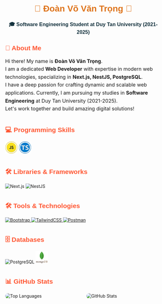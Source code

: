 <h1 align="center" style="font-family: 'Arial', sans-serif; margin-bottom: 20px;">
  <span style="color: #DE741C;">🚀 Đoàn Võ Văn Trọng 🚀</span>
</h1>

<h3 align="center" style="color: #13313D; font-family: 'Verdana', sans-serif; margin-bottom: 30px;">
  🎓 Software Engineering Student at Duy Tan University (2021-2025)
</h3>

<h2 style="color: #FF5733; font-family: 'Verdana', sans-serif; text-align: left;">
  🌟 About Me
</h2>
<p style="font-size: 16px; line-height: 1.6; text-align: left;">
  Hi there! My name is <strong>Đoàn Võ Văn Trọng</strong>. <br>
  I am a dedicated <strong>Web Developer</strong> with expertise in modern web technologies, specializing in <strong>Next.js, NestJS, PostgreSQL</strong>. <br>
  I have a deep passion for crafting dynamic and scalable web applications. Currently, I am pursuing my studies in <strong>Software Engineering</strong> at Duy Tan University (2021-2025). <br>
  Let's work together and build amazing digital solutions!
</p>

<h2 style="color: #FF5733; font-family: 'Verdana', sans-serif; text-align: left; margin-top: 40px;">
  💻 Programming Skills
</h2>
<p style="text-align: left; margin-top: 10px;">
  <img height="40" width="40" src="https://github.com/Pedro-Murilo/icons-for-readme/blob/main/.github/js-icon.svg" alt="JavaScript" />
  <img height="40" width="40" src="https://github.com/Pedro-Murilo/icons-for-readme/blob/main/.github/typescript-icon.svg" alt="TypeScript" />
</p>

<h2 style="color: #FF5733; font-family: 'Verdana', sans-serif; text-align: left; margin-top: 40px;">
  🛠️ Libraries & Frameworks
</h2>
<p style="text-align: left; margin-top: 10px;">
  <img height="40" width="40" src="https://nextjs.org/static/favicon/favicon.ico" alt="Next.js" />
  <img height="40" width="40" src="https://nestjs.com/img/logo-small.svg" alt="NestJS" />
</p>

<h2 style="color: #FF5733; font-family: 'Verdana', sans-serif; text-align: left; margin-top: 40px;">
  🛠️ Tools & Technologies
</h2>
<p style="text-align: left; margin-top: 10px;">
  <a href="https://getbootstrap.com" target="_blank">
    <img src="https://getbootstrap.com/docs/5.3/assets/brand/bootstrap-logo-shadow.png" alt="Bootstrap" width="40" height="40" />
  </a>
  <a href="https://tailwindcss.com" target="_blank">
    <img src="https://static-00.iconduck.com/assets.00/tailwind-css-icon-2048x1229-u8dzt4uh.png" alt="TailwindCSS" width="40" height="40" />
  </a>
  <a href="https://www.postman.com/" target="_blank">
    <img src="https://seeklogo.com/images/P/postman-logo-0087CA0D15-seeklogo.com.png" alt="Postman" width="40" height="40" />
  </a>
</p>

<h2 style="color: #FF5733; font-family: 'Verdana', sans-serif; text-align: left; margin-top: 40px;">
  🗄️ Databases
</h2>
<p style="text-align: left; margin-top: 10px;">
  <img height="40" width="40" src="https://upload.wikimedia.org/wikipedia/commons/2/29/Postgresql_elephant.svg" alt="PostgreSQL" />
  <img height="40" width="40" src="https://raw.githubusercontent.com/devicons/devicon/master/icons/mongodb/mongodb-original-wordmark.svg" alt="MongoDB" />
</p>

<h2 style="color: #FF5733; font-family: 'Verdana', sans-serif; text-align: left; margin-top: 40px;">
  📊 GitHub Stats
</h2>
<div style="display: flex; gap: 20px; flex-wrap: wrap;">

  <img src="https://github-readme-stats.vercel.app/api/top-langs/?username=vantrong2405&layout=compact&theme=radical&count_private=true&hide_border=true" alt="Top Languages" style="border-radius: 10px; flex: 1; max-width: 48%;" />
  <img src="https://github-readme-stats.vercel.app/api?username=vantrong2405&theme=radical&count_private=true&hide_border=true&rank_icon=github&line_height=20" alt="GitHub Stats" style="border-radius: 10px; flex: 1; max-width: 48%;" />
</div>
